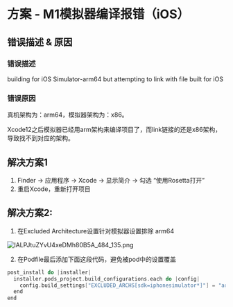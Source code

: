 # 方案 - M1模拟器编译报错（iOS）

## 错误描述 & 原因

### 错误描述

building for iOS Simulator-arm64 but attempting to link with file built for iOS 

### 错误原因

真机架构为：arm64，模拟器架构为：x86。

Xcode12之后模拟器已经用arm架构来编译项目了，而link链接的还是x86架构，导致找不到对应的架构。

## 解决方案1

1. Finder -> 应用程序 -> Xcode -> 显示简介 -> 勾选 “使用Rosetta打开” 
2. 重启Xcode，重新打开项目

## 解决方案2:

1. 在Excluded Architecture设置针对模拟器设置排除 arm64

![lALPJtuZYvU4xeDMh80B5A_484_135.png](https://gw.alicdn.com/imgextra/i3/O1CN01xNGsHt1jQk7UGOA8v_!!6000000004543-2-tps-484-135.png)

2.  在Podfile最后添加下面这段代码，避免被pod中的设置覆盖
```objectivec
post_install do |installer|
  installer.pods_project.build_configurations.each do |config|
    config.build_settings["EXCLUDED_ARCHS[sdk=iphonesimulator*]"] = "arm64"
  end
end
```
